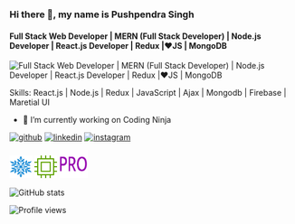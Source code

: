 ### Hi there 👋, my name is Pushpendra Singh
#### Full Stack Web Developer | MERN (Full Stack Developer) | Node.js Developer | React.js Developer | Redux |❤️JS | MongoDB
![Full Stack Web Developer | MERN (Full Stack Developer) | Node.js Developer | React.js Developer | Redux |❤️JS | MongoDB](https://archive-media.com/images/blog/become_interactive_dev/valentin_working.jpg)


Skills: React.js | Node.js | Redux | JavaScript | Ajax | Mongodb | Firebase | Maretial UI

- 🔭 I’m currently working on Coding Ninja 


[<img src='https://cdn.jsdelivr.net/npm/simple-icons@3.0.1/icons/github.svg' alt='github' height='40'>](https://github.com/https://github.com/pushpendraGit)  [<img src='https://cdn.jsdelivr.net/npm/simple-icons@3.0.1/icons/linkedin.svg' alt='linkedin' height='40'>](https://www.linkedin.com/in/https://www.linkedin.com/in/pushpendra-singh-9a775b12a//)  [<img src='https://cdn.jsdelivr.net/npm/simple-icons@3.0.1/icons/instagram.svg' alt='instagram' height='40'>](https://www.instagram.com/https://www.instagram.com/pushpendragit//)  

<a href='https://archiveprogram.github.com/'><img src='https://raw.githubusercontent.com/acervenky/animated-github-badges/master/assets/acbadge.gif' width='40' height='40'></a> <a href='https://docs.github.com/en/developers'><img src='https://raw.githubusercontent.com/acervenky/animated-github-badges/master/assets/devbadge.gif' width='40' height='40'></a> <a href='https://github.com/pricing'><img src='https://raw.githubusercontent.com/acervenky/animated-github-badges/master/assets/pro.gif' width='50' height='50'></a>

![GitHub stats](https://github-readme-stats.vercel.app/api?username=https://github.com/pushpendraGit&show_icons=true)  

![Profile views](https://gpvc.arturio.dev/https://github.com/pushpendraGit)  
